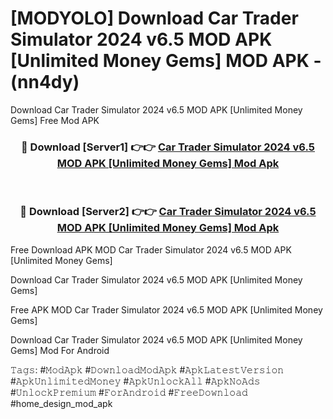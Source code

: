 # [MODYOLO] Download Car Trader Simulator 2024 v6.5 MOD APK [Unlimited Money Gems] MOD APK - (nn4dy)
Download Car Trader Simulator 2024 v6.5 MOD APK [Unlimited Money Gems] Free Mod APK

<div align="center">
<h3>🔴 Download [Server1] 👉👉 <a href="https://apk-comot.site?title=Car_Trader_Simulator_2024_v6.5_MOD_APK_[Unlimited_Money_Gems]">Car Trader Simulator 2024 v6.5 MOD APK [Unlimited Money Gems] Mod Apk</a></h3><br>

<h3>🔴 Download [Server2] 👉👉 <a href="https://apk-comot.site?title=Car_Trader_Simulator_2024_v6.5_MOD_APK_[Unlimited_Money_Gems]">Car Trader Simulator 2024 v6.5 MOD APK [Unlimited Money Gems] Mod Apk</a></h3>
</div>


Free Download APK MOD Car Trader Simulator 2024 v6.5 MOD APK [Unlimited Money Gems]

Download Car Trader Simulator 2024 v6.5 MOD APK [Unlimited Money Gems] 

Free APK MOD Car Trader Simulator 2024 v6.5 MOD APK [Unlimited Money Gems] 

Download Car Trader Simulator 2024 v6.5 MOD APK [Unlimited Money Gems] Mod For Android

𝚃𝚊𝚐𝚜: #𝙼𝚘𝚍𝙰𝚙𝚔 #𝙳𝚘𝚠𝚗𝚕𝚘𝚊𝚍𝙼𝚘𝚍𝙰𝚙𝚔 #𝙰𝚙𝚔𝙻𝚊𝚝𝚎𝚜𝚝𝚅𝚎𝚛𝚜𝚒𝚘𝚗 #𝙰𝚙𝚔𝚄𝚗𝚕𝚒𝚖𝚒𝚝𝚎𝚍𝙼𝚘𝚗𝚎𝚢 #𝙰𝚙𝚔𝚄𝚗𝚕𝚘𝚌𝚔𝙰𝚕𝚕 #𝙰𝚙𝚔𝙽𝚘𝙰𝚍𝚜 #𝚄𝚗𝚕𝚘𝚌𝚔𝙿𝚛𝚎𝚖𝚒𝚞𝚖 #𝙵𝚘𝚛𝙰𝚗𝚍𝚛𝚘𝚒𝚍 #𝙵𝚛𝚎𝚎𝙳𝚘𝚠𝚗𝚕𝚘𝚊𝚍 #home_design_mod_apk